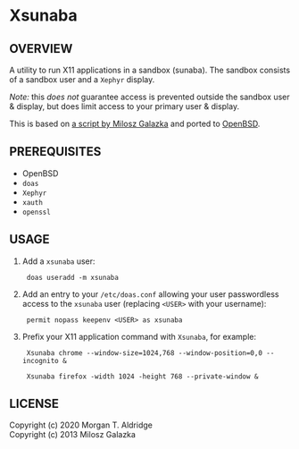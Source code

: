 # Xsunaba

## OVERVIEW

A utility to run X11 applications in a sandbox (sunaba). The sandbox consists of a sandbox user and a `Xephyr` display.

_Note:_ this _does not_ guarantee access is prevented outside the sandbox user & display, but does  limit access to your primary user & display.

This is based on [a script by Milosz Galazka](https://blog.sleeplessbeastie.eu/2013/07/19/how-to-create-browser-sandbox/) and ported to [OpenBSD](http://www.openbsd.org/).

## PREREQUISITES

* OpenBSD
* `doas`
* `Xephyr`
* `xauth`
* `openssl`

## USAGE

1. Add a `xsunaba` user:

        doas useradd -m xsunaba

2. Add an entry to your `/etc/doas.conf` allowing your user passwordless access to the `xsunaba` user (replacing `<USER>` with your username):

        permit nopass keepenv <USER> as xsunaba

3. Prefix your X11 application command with `Xsunaba`, for example:

        Xsunaba chrome --window-size=1024,768 --window-position=0,0 --incognito &

        Xsunaba firefox -width 1024 -height 768 --private-window &

## LICENSE

Copyright (c) 2020 Morgan T. Aldridge  
Copyright (c) 2013 Milosz Galazka
